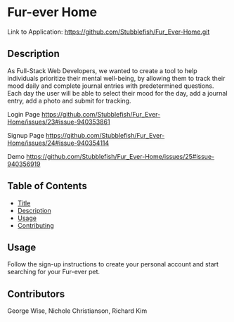 # Fur-ever Home 
Link to Application: https://github.com/Stubblefish/Fur_Ever-Home.git

## Description
As  Full-Stack Web Developers, we wanted to create a tool to help individuals prioritize their mental well-being, by allowing them to track their mood daily and complete journal entries with predetermined questions. Each day the user will be able to select their mood for the day, add a journal entry, add a photo and submit for tracking. 

Login Page
https://github.com/Stubblefish/Fur_Ever-Home/issues/23#issue-940353861

Signup Page
https://github.com/Stubblefish/Fur_Ever-Home/issues/24#issue-940354114

Demo
https://github.com/Stubblefish/Fur_Ever-Home/issues/25#issue-940356919

## Table of Contents
* [Title](#Title)
* [Description](#Description)
* [Usage](#Usage)
* [Contributing](#Contributing)

## Usage
Follow the sign-up instructions to create your personal account and start searching for your Fur-ever pet.

## Contributors
George Wise, Nichole Christianson, Richard Kim
